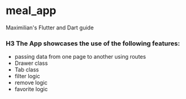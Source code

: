 # meal_app

Maximilian's Flutter and Dart guide

### H3 The App showcases the use of the following features:
- passing data from one page to another using routes
- Drawer class
- Tab class
- filter logic
- remove logic
- favorite logic
  
